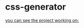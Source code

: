 # css-generator

[you can see the project working on: ](https://angelmorenor.github.io/css-generator/)
